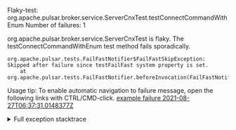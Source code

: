         
Flaky-test: org.apache.pulsar.broker.service.ServerCnxTest.testConnectCommandWithEnum
Number of failures: 1

org.apache.pulsar.broker.service.ServerCnxTest is flaky. The testConnectCommandWithEnum test method fails sporadically.

```
org.apache.pulsar.tests.FailFastNotifier$FailFastSkipException: Skipped after failure since testFailFast system property is set.
	at org.apache.pulsar.tests.FailFastNotifier.beforeInvocation(FailFastNotifier.java:88)

```

Usage tip: To enable automatic navigation to failure message, open the following links with CTRL/CMD-click.
[example failure 2021-08-27T06:37:31.0148377Z](https://github.com/apache/pulsar/runs/3440411059?check_suite_focus=true#step:9:1809)


<details>
<summary>Full exception stacktrace</summary>
<code><pre>
org.apache.pulsar.tests.FailFastNotifier$FailFastSkipException: Skipped after failure since testFailFast system property is set.
	at org.apache.pulsar.tests.FailFastNotifier.beforeInvocation(FailFastNotifier.java:88)

</pre></code>
</details>

